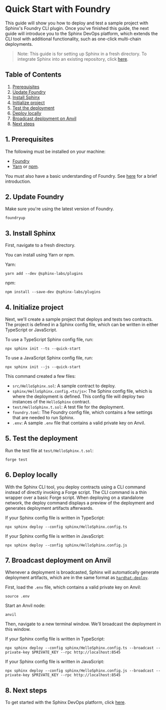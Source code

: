 # Quick Start with Foundry

This guide will show you how to deploy and test a sample project with Sphinx's Foundry CLI plugin. Once you've finished this guide, the next guide will introduce you to the Sphinx DevOps platform, which extends the CLI tool with additional functionality, such as one-click multi-chain deployments.

> Note: This guide is for setting up Sphinx in a fresh directory. To integrate Sphinx into an existing repository, click [here](https://github.com/sphinx-labs/sphinx/blob/develop/docs/cli-foundry-existing-project.md).

## Table of Contents

1. [Prerequisites](#1-prerequisites)
2. [Update Foundry](#2-update-foundry)
3. [Install Sphinx](#3-install-sphinx)
4. [Initialize project](#4-initialize-project)
5. [Test the deployment](#5-test-the-deployment)
6. [Deploy locally](#6-deploy-locally)
7. [Broadcast deployment on Anvil](#7-broadcast-deployment-on-anvil)
8. [Next steps](#8-next-steps)

## 1. Prerequisites

The following must be installed on your machine:
- [Foundry](https://book.getfoundry.sh/getting-started/installation)
- [Yarn](https://classic.yarnpkg.com/lang/en/docs/install/) or [npm](https://docs.npmjs.com/downloading-and-installing-node-js-and-npm).

You must also have a basic understanding of Foundry. See [here](https://book.getfoundry.sh/getting-started/first-steps) for a brief introduction.

## 2. Update Foundry

Make sure you're using the latest version of Foundry.

```
foundryup
```

## 3. Install Sphinx

First, navigate to a fresh directory.

You can install using Yarn or npm.

Yarn:
```
yarn add --dev @sphinx-labs/plugins
```

npm:
```
npm install --save-dev @sphinx-labs/plugins
```

## 4. Initialize project

Next, we'll create a sample project that deploys and tests two contracts. The project is defined in a Sphinx config file, which can be written in either TypeScript or JavaScript.

To use a TypeScript Sphinx config file, run:
```
npx sphinx init --ts --quick-start
```

To use a JavaScript Sphinx config file, run:
```
npx sphinx init --js --quick-start
```

This command created a few files:
- `src/HelloSphinx.sol`: A sample contract to deploy.
- `sphinx/HelloSphinx.config.<ts/js>`: The Sphinx config file, which is where the deployment is defined. This config file will deploy two instances of the `HelloSphinx` contract.
- `test/HelloSphinx.t.sol`: A test file for the deployment.
- `foundry.toml`: The Foundry config file, which contains a few settings that are needed to run Sphinx.
- `.env`: A sample `.env` file that contains a valid private key on Anvil.

## 5. Test the deployment

Run the test file at `test/HelloSphinx.t.sol`:

```
forge test
```

## 6. Deploy locally

With the Sphinx CLI tool, you deploy contracts using a CLI command instead of directly invoking a Forge script.
The CLI command is a thin wrapper over a basic Forge script. When deploying on a standalone network, the deploy command  displays a preview of the deployment and generates deployment artifacts afterwards.

If your Sphinx config file is written in TypeScript:

```
npx sphinx deploy --config sphinx/HelloSphinx.config.ts
```

If your Sphinx config file is written in JavaScript:

```
npx sphinx deploy --config sphinx/HelloSphinx.config.js
```

## 7. Broadcast deployment on Anvil

Whenever a deployment is broadcasted, Sphinx will automatically generate deployment artifacts, which
are in the same format as [`hardhat-deploy`](https://github.com/wighawag/hardhat-deploy).

First, load the `.env` file, which contains a valid private key on Anvil:

```
source .env
```

Start an Anvil node:
```
anvil
```

Then, navigate to a new terminal window. We'll broadcast the deployment in this window.

If your Sphinx config file is written in TypeScript:

```
npx sphinx deploy --config sphinx/HelloSphinx.config.ts --broadcast --private-key $PRIVATE_KEY --rpc http://localhost:8545
```

If your Sphinx config file is written in JavaScript:

```
npx sphinx deploy --config sphinx/HelloSphinx.config.js --broadcast --private-key $PRIVATE_KEY --rpc http://localhost:8545
```

## 8. Next steps

To get started with the Sphinx DevOps platform, click [here](https://github.com/sphinx-labs/sphinx/blob/develop/docs/ops-foundry-getting-started.md).

